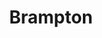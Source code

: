 ---
title: Brampton
crosslinks:
- mississauga
- youtubefactsbot
- modnews
- botwatch
- youtubot
- livven
- toronto
- metacanada
- canada
- rapevan
- tmsbmeta
- SkylerTravels
- vegetarian
- UpliftingNews
- budgetfood
- whatsthisbug
- CanadianMOMs
- u_imguralbumbot
- vegan
- caledon
---